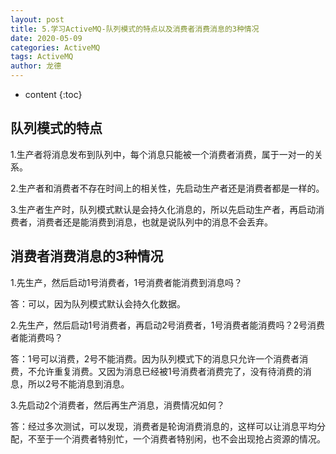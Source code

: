 ```yaml
---
layout: post
title: 5.学习ActiveMQ-队列模式的特点以及消费者消费消息的3种情况
date: 2020-05-09
categories: ActiveMQ
tags: ActiveMQ
author: 龙德
---
```


* content
{:toc}

## 队列模式的特点

1.生产者将消息发布到队列中，每个消息只能被一个消费者消费，属于一对一的关系。

2.生产者和消费者不存在时间上的相关性，先启动生产者还是消费者都是一样的。

3.生产者生产时，队列模式默认是会持久化消息的，所以先启动生产者，再启动消费者，消费者还是能消费到消息，也就是说队列中的消息不会丢弃。

## 消费者消费消息的3种情况

1.先生产，然后启动1号消费者，1号消费者能消费到消息吗？

答：可以，因为队列模式默认会持久化数据。

2.先生产，然后启动1号消费者，再启动2号消费者，1号消费者能消费吗？2号消费者能消费吗？

答：1号可以消费，2号不能消费。因为队列模式下的消息只允许一个消费者消费，不允许重复消费。又因为消息已经被1号消费者消费完了，没有待消费的消息，所以2号不能消息到消息。

3.先启动2个消费者，然后再生产消息，消费情况如何？

答：经过多次测试，可以发现，消费者是轮询消费消息的，这样可以让消息平均分配，不至于一个消费者特别忙，一个消费者特别闲，也不会出现抢占资源的情况。